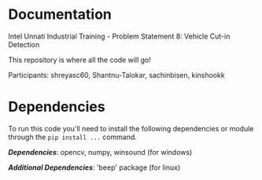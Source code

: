 # Documentation
Intel Unnati Industrial Training - Problem Statement 8: Vehicle Cut-in Detection

This repository is where all the code will go!

Participants: shreyasc60, Shantnu-Talokar, sachinbisen, kinshookk

# Dependencies
To run this code you'll need to install the following dependencies or module through the 
`pip install ...` command.

***Dependencies***:    opencv, numpy, winsound (for windows)

***Additional Dependencies***:    'beep' package (for linux)
